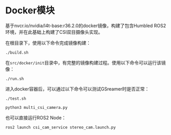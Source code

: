 # Docker模块

基于nvcr.io/nvidia/l4t-base:r36.2.0的docker镜像，构建了包含Humbled ROS2环境，并在此基础上构建了CSI双目摄像头实现。

在根目录下，使用以下命令完成镜像构建：

``` shell
./build.sh
```

在`src/docker/init`目录中，有完整的镜像构建过程。使用以下命令可以运行该镜像：

``` shell
./run.sh
```

进入docker容器后，可以通过以下命令可以测试GSreamer时是否正常：

``` shell
./test.sh
```

``` shell
python3 multi_csi_camera.py
```

也可以直接运行ROS2 Node：

``` shell
ros2 launch csi_cam_service stereo_cam.launch.py
```
